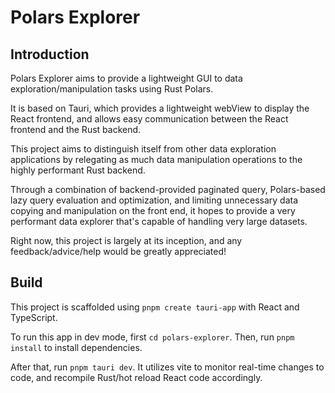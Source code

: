 # Polars Explorer

## Introduction

Polars Explorer aims to provide a lightweight GUI to data exploration/manipulation tasks using Rust Polars.

It is based on Tauri, which provides a lightweight webView to display the React frontend, and allows easy communication
between the React frontend and the Rust backend.

This project aims to distinguish itself from other data exploration applications by relegating as much data manipulation
operations to the highly performant Rust backend.

Through a combination of backend-provided paginated query, Polars-based lazy query evaluation and optimization, and
limiting unnecessary data copying and manipulation on the front end, it hopes to provide a very performant data explorer
that's capable of handling very large datasets.

Right now, this project is largely at its inception, and any feedback/advice/help would be greatly appreciated!

## Build

This project is scaffolded using `pnpm create tauri-app` with React and TypeScript.

To run this app in dev mode, first `cd polars-explorer`. Then, run `pnpm install` to install dependencies.

After that, run `pnpm tauri dev`. It utilizes vite to monitor real-time changes to code, and recompile Rust/hot reload React
code accordingly.
